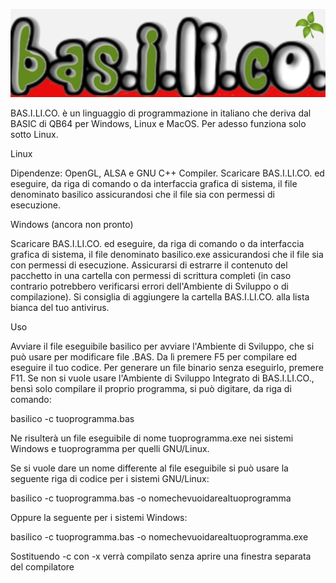 ![githubstrip](basilico-orizzontale.png)

BAS.I.LI.CO. è un linguaggio di programmazione in italiano che deriva dal BASIC di QB64 per Windows, Linux e MacOS. Per adesso funziona solo sotto Linux.

Linux

Dipendenze: OpenGL, ALSA e GNU C++ Compiler. Scaricare BAS.I.LI.CO. ed eseguire, da riga di comando o da interfaccia grafica di sistema, il file denominato basilico assicurandosi che il file sia con permessi di esecuzione.

Windows (ancora non pronto)

Scaricare BAS.I.LI.CO. ed eseguire, da riga di comando o da interfaccia grafica di sistema, il file denominato basilico.exe assicurandosi che il file sia con permessi di esecuzione. Assicurarsi di estrarre il contenuto del pacchetto in una cartella con permessi di scrittura completi (in caso contrario potrebbero verificarsi errori dell'Ambiente di Sviluppo o di compilazione). Si consiglia di aggiungere la cartella BAS.I.LI.CO. alla lista bianca del tuo antivirus.

Uso

Avviare il file eseguibile basilico per avviare l'Ambiente di Sviluppo, che si può usare per modificare file .BAS. Da lì premere F5 per compilare ed eseguire il tuo codice. Per generare un file binario senza eseguirlo, premere F11. Se non si vuole usare l'Ambiente di Sviluppo Integrato di BAS.I.LI.CO., bensì solo compilare il proprio programma, si può digitare, da riga di comando:

basilico -c tuoprogramma.bas

Ne risulterà un file eseguibile di nome tuoprogramma.exe nei sistemi Windows e tuoprogramma per quelli GNU/Linux.

Se si vuole dare un nome differente al file eseguibile si può usare la seguente riga di codice per i sistemi GNU/Linux:

basilico -c tuoprogramma.bas -o nomechevuoidarealtuoprogramma

Oppure la seguente per i sistemi Windows:

basilico -c tuoprogramma.bas -o nomechevuoidarealtuoprogramma.exe

Sostituendo -c con -x verrà compilato senza aprire una finestra separata del compilatore
